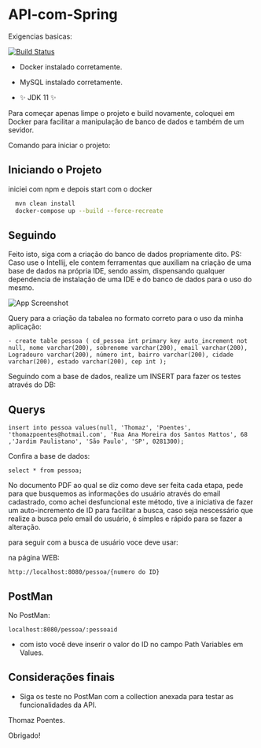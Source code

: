 
# API-com-Spring

Exigencias basicas:

[![Build Status](https://travis-ci.org/joemccann/dillinger.svg?branch=master)](https://travis-ci.org/joemccann/dillinger)

- Docker instalado corretamente.

- MySQL instalado corretamente.

- ✨ JDK 11 ✨

Para começar apenas limpe o projeto e build novamente, coloquei em Docker para facilitar a manipulação de banco de dados e também de um sevidor.

Comando para iniciar o projeto:

## Iniciando o Projeto

iniciei com npm e depois start com o docker

```bash
  mvn clean install
  docker-compose up --build --force-recreate
```
## Seguindo

 Feito isto, siga com a criação do banco de dados propriamente dito. PS: Caso use o Intellij, ele contem ferramentas que auxiliam na criação de uma base de dados na própria IDE, sendo assim, dispensando qualquer dependencia de instalação de uma IDE e do banco de dados para o uso do mesmo.

![App Screenshot](https://user-images.githubusercontent.com/68565187/197428001-8e0d5fd7-b7aa-40be-b8c5-5ba73eca14c2.png)

Query para a criação da tabalea no formato correto para o uso da minha aplicação:

```query
- create table pessoa ( cd_pessoa int primary key auto_increment not null, nome varchar(200), sobrenome varchar(200), email varchar(200), Logradouro varchar(200), número int, bairro varchar(200), cidade varchar(200), estado varchar(200), cep int );
```

Seguindo com a base de dados, realize um INSERT para fazer os testes através do DB:

## Querys
```querys
insert into pessoa values(null, 'Thomaz', 'Poentes', 'thomazpoentes@hotmail.com', 'Rua Ana Moreira dos Santos Mattos', 68 ,'Jardim Paulistano', 'São Paulo', 'SP', 0281300);
```
Confira a base de dados:

```querys
select * from pessoa;
```

No documento PDF ao qual se diz como deve ser feita cada etapa, pede para que busquemos as informações do usuário através do email cadastrado, como achei desfuncional este método, tive a iniciativa de fazer um auto-incremento de ID para facilitar a busca, caso seja nescessário que realize a busca pelo email do usuário, é simples e rápido para se fazer a alteração.

para seguir com a busca de usuário voce deve usar:

na página WEB: 

```web
http://localhost:8080/pessoa/{numero do ID}
```

## PostMan

No PostMan: 
```postman
localhost:8080/pessoa/:pessoaid 
```

- com isto você deve inserir o valor do ID no campo Path Variables em Values.

## Considerações finais

- Siga os teste no PostMan com a collection anexada para testar as funcionalidades da API.

Thomaz Poentes.

Obrigado!
